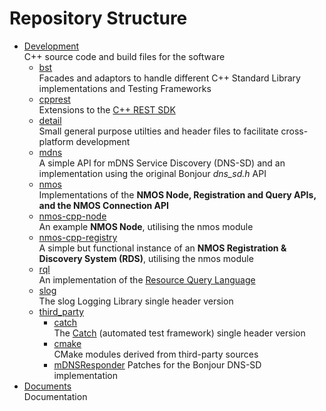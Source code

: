 # Repository Structure

- [Development](../Development)  
    C++ source code and build files for the software
    - [bst](../Development/bst)  
      Facades and adaptors to handle different C++ Standard Library implementations and Testing Frameworks
    - [cpprest](../Development/cpprest)  
      Extensions to the [C++ REST SDK](https://github.com/Microsoft/cpprestsdk)
    - [detail](../Development/detail)  
      Small general purpose utilties and header files to facilitate cross-platform development
    - [mdns](../Development/mdns)  
      A simple API for mDNS Service Discovery (DNS-SD) and an implementation using the original Bonjour *dns_sd.h* API
    - [nmos](../Development/nmos)  
      Implementations of the **NMOS Node, Registration and Query APIs, and the NMOS Connection API**
    - [nmos-cpp-node](../Development/nmos-cpp-node)  
      An example **NMOS Node**, utilising the nmos module
    - [nmos-cpp-registry](../Development/nmos-cpp-registry)  
      A simple but functional instance of an **NMOS Registration & Discovery System (RDS)**, utilising the nmos module
    - [rql](../Development/rql)  
      An implementation of the [Resource Query Language](https://github.com/persvr/rql)
    - [slog](../Development/slog)  
      The slog Logging Library single header version
    - [third_party](../Development/third_party)
      - [catch](../Development/third_party/catch)  
        The [Catch](https://github.com/philsquared/Catch) (automated test framework) single header version
      - [cmake](../Development/third_party/cmake)  
        CMake modules derived from third-party sources
      - [mDNSResponder](../Development/third_party/mDNSResponder)
        Patches for the Bonjour DNS-SD implementation
- [Documents](../Documents)  
  Documentation

